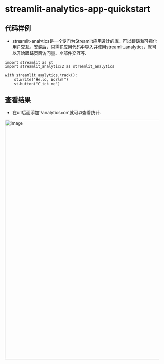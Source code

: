 # streamlit-analytics-app-quickstart
## 代码样例
 - streamlit-analytics是一个专门为Streamlit应用设计的库，可以跟踪和可视化用户交互。安装后，只需在应用代码中导入并使用streamlit_analytics，就可以开始跟踪页面访问量、小部件交互等.
```
import streamlit as st
import streamlit_analytics2 as streamlit_analytics

with streamlit_analytics.track():
    st.write("Hello, World!")
    st.button("Click me")
```


## 查看结果
 - 在url后面添加'?analytics=on'就可以查看统计.

<img width="784" alt="image" src="https://github.com/zgimszhd61/streamlit-analytics-app-quickstart/assets/114722053/404b5fc2-947a-49de-870c-6c93d3446405">
